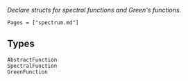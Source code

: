 *Declare structs for spectral functions and Green's functions.*

```@index
Pages = ["spectrum.md"]
```

## Types

```@docs
AbstractFunction
SpectralFunction
GreenFunction
```

